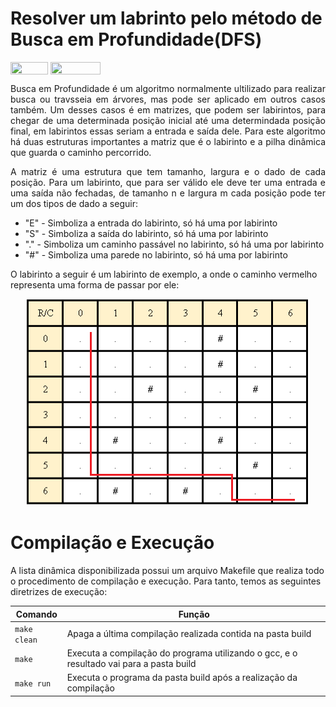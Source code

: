 # Resolver um labrinto pelo método de Busca em Profundidade(DFS)

<div style="display: inline-block;">
<img align="center" height="20px" width="60px" src="https://img.shields.io/badge/Language-C-blue"/> 
<img align="center" height="20px" width="80px" src="https://img.shields.io/badge/Made%20in-VSCode-red"/> 
</div>
<p align="justify">
Busca em Profundidade é um algoritmo normalmente ultilizado para realizar busca ou travsseia em árvores, mas pode ser aplicado em outros casos também. Um desses casos é em matrizes, que podem ser labirintos, para chegar de uma determinada posição inicial até uma determindada posição final, em labirintos essas seriam a entrada e saída dele. Para este algoritmo há duas estruturas importantes a matriz que é o labirinto e a pilha dinâmica que guarda o caminho percorrido.
</p>

<p align="justify">
  A matriz é uma estrutura que tem tamanho, largura e o dado de cada posição. Para um labirinto, que para ser válido ele deve ter uma entrada e uma saída não fechadas, de tamanho n e largura m cada posição pode ter um dos tipos de dado a seguir:
  <ul>
    <li>"E" - Simboliza a entrada do labirinto, só há uma por labirinto</li>
    <li>"S" - Simboliza a saída do labirinto, só há uma por labirinto</li>
    <li>"." - Simboliza um caminho passável no labirinto, só há uma por labirinto</li>
    <li>"#" - Simboliza uma parede no labirinto, só há uma por labirinto</li>
  </ul>
  O labirinto a seguir é um labirinto de exemplo, a onde o caminho vermelho representa uma forma de passar por ele:
  <p align="center">
    <img src="imgs/labirinto.png">
  </p>
</p>

# Compilação e Execução

A lista dinâmica disponibilizada possui um arquivo Makefile que realiza todo o procedimento de compilação e execução. Para tanto, temos as seguintes diretrizes de execução:


| Comando                |  Função                                                                                           |                     
| -----------------------| ------------------------------------------------------------------------------------------------- |
|  `make clean`          | Apaga a última compilação realizada contida na pasta build                                        |
|  `make`                | Executa a compilação do programa utilizando o gcc, e o resultado vai para a pasta build           |
|  `make run`            | Executa o programa da pasta build após a realização da compilação                                 |
